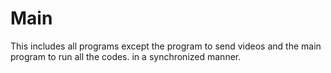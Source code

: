 # Main
This includes all programs except the program to send videos and the main program to run all the codes. in a synchronized manner.

